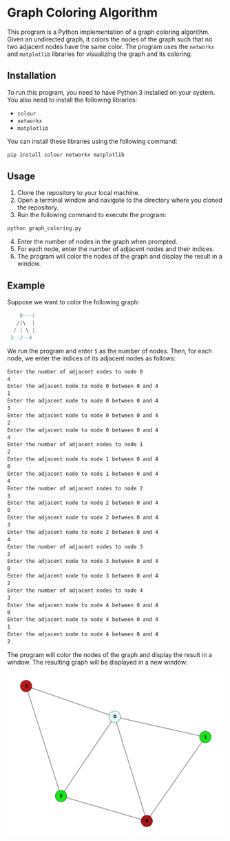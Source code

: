 # Graph Coloring Algorithm

This program is a Python implementation of a graph coloring algorithm. Given an undirected graph, it colors the nodes of the graph such that no two adjacent nodes have the same color. The program uses the `networkx` and `matplotlib` libraries for visualizing the graph and its coloring.

## Installation

To run this program, you need to have Python 3 installed on your system. You also need to install the following libraries:

- `colour`
- `networkx`
- `matplotlib`

You can install these libraries using the following command:
```sh
pip install colour networkx matplotlib
```

## Usage

1. Clone the repository to your local machine.
2. Open a terminal window and navigate to the directory where you cloned the repository.
3. Run the following command to execute the program:
```sh
python graph_coloring.py
```
4. Enter the number of nodes in the graph when prompted.
5. For each node, enter the number of adjacent nodes and their indices.
6. The program will color the nodes of the graph and display the result in a window.

## Example

Suppose we want to color the following graph:

```lua
    0---1
   /|\  |
  / | \ |
 3--2--4
```

We run the program and enter `5` as the number of nodes. Then, for each node, we enter the indices of its adjacent nodes as follows:

```sh
Enter the number of adjacent nodes to node 0
4
Enter the adjacent node to node 0 between 0 and 4
1
Enter the adjacent node to node 0 between 0 and 4
3
Enter the adjacent node to node 0 between 0 and 4
2
Enter the adjacent node to node 0 between 0 and 4
4
Enter the number of adjacent nodes to node 1
2
Enter the adjacent node to node 1 between 0 and 4
0
Enter the adjacent node to node 1 between 0 and 4
4
Enter the number of adjacent nodes to node 2
3
Enter the adjacent node to node 2 between 0 and 4
0
Enter the adjacent node to node 2 between 0 and 4
3
Enter the adjacent node to node 2 between 0 and 4
4
Enter the number of adjacent nodes to node 3
2
Enter the adjacent node to node 3 between 0 and 4
0
Enter the adjacent node to node 3 between 0 and 4
2
Enter the number of adjacent nodes to node 4
3
Enter the adjacent node to node 4 between 0 and 4
0
Enter the adjacent node to node 4 between 0 and 4
1
Enter the adjacent node to node 4 between 0 and 4
2
```

The program will color the nodes of the graph and display the result in a window. The resulting graph will be displayed in a new window:
<p align="center">
  <img src="pictures/Figure_1.png" alt="Result">
</p>
